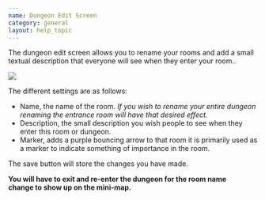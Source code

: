 ```yaml
---
name: Dungeon Edit Screen
category: general
layout: help_topic
---
```

The dungeon edit screen allows you to rename your rooms and add a small textual description that everyone will see when they enter your room..

![](https://lohcdn.com/images/dungeonedit.jpg)

The different settings are as follows:

*   Name, the name of the room. _If you wish to rename your entire dungeon renaming the entrance room will have that desired effect._
*   Description, the small description you wish people to see when they enter this room or dungeon.
*   Marker, adds a purple bouncing arrow to that room it is primarily used as a marker to indicate something of importance in the room.

The save button will store the changes you have made.

**You will have to exit and re-enter the dungeon for the room name change to show up on the mini-map.**